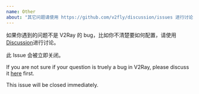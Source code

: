 ```yaml
---
name: Other
about: "其它问题请使用 https://github.com/v2fly/discussion/issues 进行讨论 / Please discuss other issues at https://github.com/v2fly/discussion/issues"
---
```


如果你遇到的问题不是 V2Ray 的 bug，比如你不清楚要如何配置，请使用[Discussion](https://github.com/v2fly/discussion/issues)进行讨论。

此 Issue 会被立即关闭。

If you are not sure if your question is truely a bug in V2Ray, please discuss it [here](https://github.com/v2fly/discussion/issues) first.

This issue will be closed immediately.
